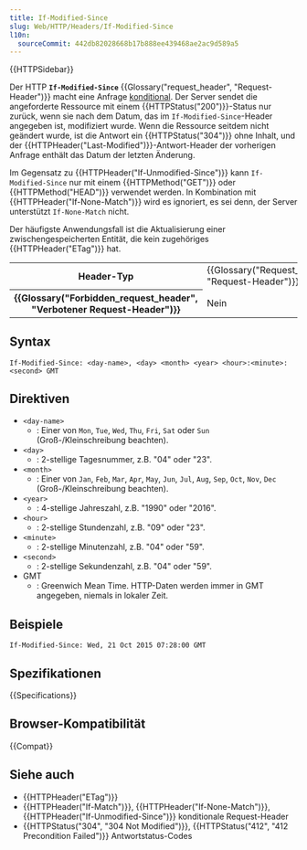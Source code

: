 ```yaml
---
title: If-Modified-Since
slug: Web/HTTP/Headers/If-Modified-Since
l10n:
  sourceCommit: 442db82028668b17b888ee439468ae2ac9d589a5
---
```


{{HTTPSidebar}}

Der HTTP **`If-Modified-Since`** {{Glossary("request_header", "Request-Header")}} macht eine Anfrage [konditional](/de/docs/Web/HTTP/Conditional_requests).
Der Server sendet die angeforderte Ressource mit einem {{HTTPStatus("200")}}-Status nur zurück, wenn sie nach dem Datum, das im `If-Modified-Since`-Header angegeben ist, modifiziert wurde.
Wenn die Ressource seitdem nicht geändert wurde, ist die Antwort ein {{HTTPStatus("304")}} ohne Inhalt, und der {{HTTPHeader("Last-Modified")}}-Antwort-Header der vorherigen Anfrage enthält das Datum der letzten Änderung.

Im Gegensatz zu {{HTTPHeader("If-Unmodified-Since")}} kann `If-Modified-Since` nur mit einem {{HTTPMethod("GET")}} oder {{HTTPMethod("HEAD")}} verwendet werden.
In Kombination mit {{HTTPHeader("If-None-Match")}} wird es ignoriert, es sei denn, der Server unterstützt `If-None-Match` nicht.

Der häufigste Anwendungsfall ist die Aktualisierung einer zwischengespeicherten Entität, die kein zugehöriges {{HTTPHeader("ETag")}} hat.

<table class="properties">
  <tbody>
    <tr>
      <th scope="row">Header-Typ</th>
      <td>{{Glossary("Request_header", "Request-Header")}}</td>
    </tr>
    <tr>
      <th scope="row">{{Glossary("Forbidden_request_header", "Verbotener Request-Header")}}</th>
      <td>Nein</td>
    </tr>
  </tbody>
</table>

## Syntax

```http
If-Modified-Since: <day-name>, <day> <month> <year> <hour>:<minute>:<second> GMT
```

## Direktiven

- `<day-name>`
  - : Einer von `Mon`, `Tue`, `Wed`, `Thu`, `Fri`, `Sat` oder `Sun` (Groß-/Kleinschreibung beachten).
- `<day>`
  - : 2-stellige Tagesnummer, z.B. "04" oder "23".
- `<month>`
  - : Einer von `Jan`, `Feb`, `Mar`, `Apr`, `May`, `Jun`, `Jul`, `Aug`, `Sep`, `Oct`, `Nov`, `Dec` (Groß-/Kleinschreibung beachten).
- `<year>`
  - : 4-stellige Jahreszahl, z.B. "1990" oder "2016".
- `<hour>`
  - : 2-stellige Stundenzahl, z.B. "09" oder "23".
- `<minute>`
  - : 2-stellige Minutenzahl, z.B. "04" oder "59".
- `<second>`
  - : 2-stellige Sekundenzahl, z.B. "04" oder "59".
- GMT
  - : Greenwich Mean Time. HTTP-Daten werden immer in GMT angegeben, niemals in lokaler Zeit.

## Beispiele

```http
If-Modified-Since: Wed, 21 Oct 2015 07:28:00 GMT
```

## Spezifikationen

{{Specifications}}

## Browser-Kompatibilität

{{Compat}}

## Siehe auch

- {{HTTPHeader("ETag")}}
- {{HTTPHeader("If-Match")}}, {{HTTPHeader("If-None-Match")}}, {{HTTPHeader("If-Unmodified-Since")}} konditionale Request-Header
- {{HTTPStatus("304", "304 Not Modified")}}, {{HTTPStatus("412", "412 Precondition Failed")}} Antwortstatus-Codes
